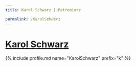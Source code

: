 ```yaml
---
title: Karol Schwarz | Patromierz

permalink: /KarolSchwarz
---
```


# [Karol Schwarz](https://patronite.pl/KarolSchwarz)

{% include profile.md name="KarolSchwarz" prefix="k" %}
